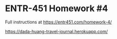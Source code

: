 # ENTR-451 Homework #4

Full instructions at https://entr451.com/homework-4/

https://dada-huang-travel-journal.herokuapp.com/

